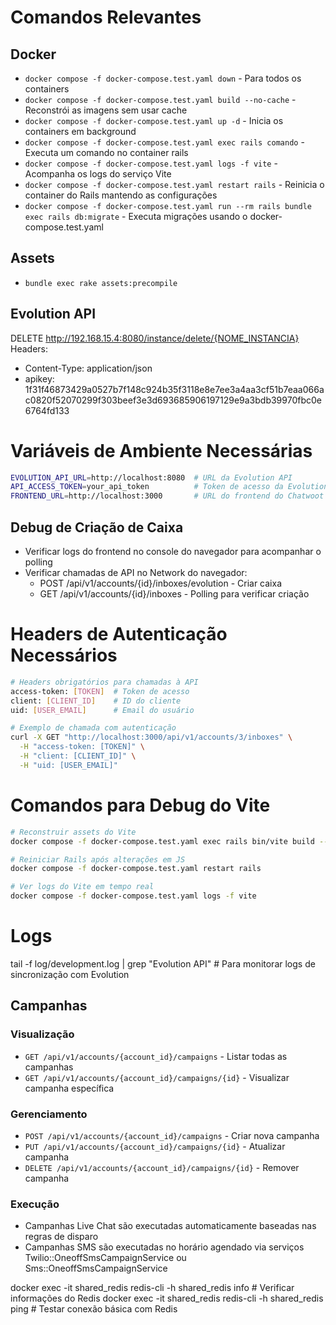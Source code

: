 # Comandos Relevantes

## Docker
- `docker compose -f docker-compose.test.yaml down` - Para todos os containers
- `docker compose -f docker-compose.test.yaml build --no-cache` - Reconstrói as imagens sem usar cache
- `docker compose -f docker-compose.test.yaml up -d` - Inicia os containers em background
- `docker compose -f docker-compose.test.yaml exec rails comando` - Executa um comando no container rails
- `docker compose -f docker-compose.test.yaml logs -f vite` - Acompanha os logs do serviço Vite
- `docker compose -f docker-compose.test.yaml restart rails` - Reinicia o container do Rails mantendo as configurações
- `docker compose -f docker-compose.test.yaml run --rm rails bundle exec rails db:migrate` - Executa migrações usando o docker-compose.test.yaml

## Assets
- `bundle exec rake assets:precompile`
## Evolution API
DELETE http://192.168.15.4:8080/instance/delete/{NOME_INSTANCIA}
Headers:
- Content-Type: application/json
- apikey: 1f31f46873429a0527b7f148c924b35f3118e8e7ee3a4aa3cf51b7eaa066ac0820f52070299f303beef3e3d693685906197129e9a3bdb39970fbc0e6764fd133

# Variáveis de Ambiente Necessárias
```bash
EVOLUTION_API_URL=http://localhost:8080  # URL da Evolution API
API_ACCESS_TOKEN=your_api_token          # Token de acesso da Evolution API
FRONTEND_URL=http://localhost:3000       # URL do frontend do Chatwoot
```

## Debug de Criação de Caixa
- Verificar logs do frontend no console do navegador para acompanhar o polling
- Verificar chamadas de API no Network do navegador:
  - POST /api/v1/accounts/{id}/inboxes/evolution - Criar caixa
  - GET /api/v1/accounts/{id}/inboxes - Polling para verificar criação

# Headers de Autenticação Necessários
```bash
# Headers obrigatórios para chamadas à API
access-token: [TOKEN]  # Token de acesso
client: [CLIENT_ID]    # ID do cliente
uid: [USER_EMAIL]      # Email do usuário

# Exemplo de chamada com autenticação
curl -X GET "http://localhost:3000/api/v1/accounts/3/inboxes" \
  -H "access-token: [TOKEN]" \
  -H "client: [CLIENT_ID]" \
  -H "uid: [USER_EMAIL]"
```

# Comandos para Debug do Vite
```bash
# Reconstruir assets do Vite
docker compose -f docker-compose.test.yaml exec rails bin/vite build --clear --mode=development

# Reiniciar Rails após alterações em JS
docker compose -f docker-compose.test.yaml restart rails

# Ver logs do Vite em tempo real
docker compose -f docker-compose.test.yaml logs -f vite
```

# Logs
tail -f log/development.log | grep "Evolution API" # Para monitorar logs de sincronização com Evolution

## Campanhas

### Visualização
- `GET /api/v1/accounts/{account_id}/campaigns` - Listar todas as campanhas
- `GET /api/v1/accounts/{account_id}/campaigns/{id}` - Visualizar campanha específica

### Gerenciamento
- `POST /api/v1/accounts/{account_id}/campaigns` - Criar nova campanha
- `PUT /api/v1/accounts/{account_id}/campaigns/{id}` - Atualizar campanha
- `DELETE /api/v1/accounts/{account_id}/campaigns/{id}` - Remover campanha

### Execução
- Campanhas Live Chat são executadas automaticamente baseadas nas regras de disparo
- Campanhas SMS são executadas no horário agendado via serviços Twilio::OneoffSmsCampaignService ou Sms::OneoffSmsCampaignService

docker exec -it shared_redis redis-cli -h shared_redis info # Verificar informações do Redis
docker exec -it shared_redis redis-cli -h shared_redis ping # Testar conexão básica com Redis
